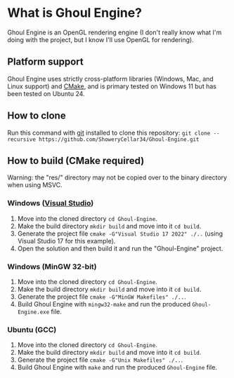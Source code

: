 
# What is Ghoul Engine?

Ghoul Engine is an OpenGL rendering engine \(I don't really know what I'm doing with the project, but I know I'll use OpenGL for rendering\).

## Platform support

Ghoul Engine uses strictly cross-platform libraries \(Windows, Mac, and Linux support\) and [CMake](https://cmake.org/), and is primary tested on Windows 11 but has been tested on Ubuntu 24.

## How to clone

Run this command with [git](https://git-scm.com/) installed to clone this repository: `git clone --recursive https://github.com/ShoweryCellar34/Ghoul-Engine.git`

## How to build \(CMake required\)

Warning: the "res/" directory may not be copied over to the binary directory when using MSVC.
### Windows \([Visual Studio](https://visualstudio.microsoft.com/)\)
1. Move into the cloned directory `cd Ghoul-Engine`.
2. Make the build directory `mkdir build` and move into it `cd build`.
3. Generate the project file `cmake -G"Visual Studio 17 2022" ./..` \(using Visual Studio 17 for this example\).
4. Open the solution and then build it and run the "Ghoul-Engine" project.

### Windows \(MinGW 32-bit\)

1. Move into the cloned directory `cd Ghoul-Engine`.
2. Make the build directory `mkdir build` and move into it `cd build`.
3. Generate the project file `cmake -G"MinGW Makefiles" ./..`.
4. Build Ghoul Engine with `mingw32-make` and run the produced `Ghoul-Engine.exe` file.

### Ubuntu \(GCC\)

1. Move into the cloned directory `cd Ghoul-Engine`.
2. Make the build directory `mkdir build` and move into it `cd build`.
3. Generate the project file `cmake -G"Unix Makefiles" ./..`.
4. Build Ghoul Engine with `make` and run the produced `Ghoul-Engine` file.
